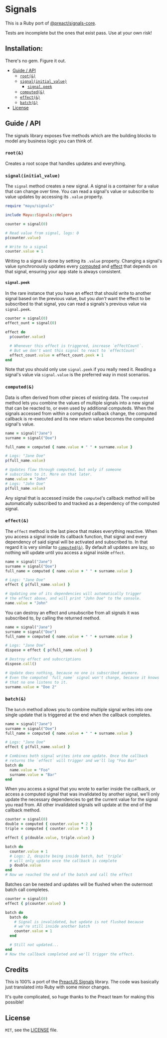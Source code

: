 # Signals

This is a Ruby port of [@preact/signals-core](https://github.com/preactjs/signals).

Tests are incomplete but the ones that exist pass.
Use at your own risk!

## Installation:

There's no gem. Figure it out.

- [Guide / API](#guide--api)
  - [`root(&)`](#root)
  - [`signal(initial_value)`](#signalinitialvalue)
    - [`signal.peek`](#signalpeek)
  - [`computed(&)`](#computed)
  - [`effect(&)`](#effect)
  - [`batch(&)`](#batch)
- [License](#license)

## Guide / API

The signals library exposes five methods which are the building blocks to model any business logic you can think of.

### `root(&)`

Creates a root scope that handles updates and everything.

### `signal(initial_value)`

The `signal` method creates a new signal. A signal is a container for a value that can change over time. You can read a signal's value or subscribe to value updates by accessing its `.value` property.

```ruby
require "mayu/signals"

include Mayu::Signals::Helpers

counter = signal(0)

# Read value from signal, logs: 0
p(counter.value)

# Write to a signal
counter.value = 1
```

Writing to a signal is done by setting its `.value` property. Changing a signal's value synchronously updates every [computed](#computed) and [effect](#effect) that depends on that signal, ensuring your app state is always consistent.

#### `signal.peek`

In the rare instance that you have an effect that should write to another signal based on the previous value, but you _don't_ want the effect to be subscribed to that signal, you can read a signals's previous value via `signal.peek`.

```ruby
counter = signal(0)
effect_ount = signal(0)

effect do
  p(counter.value)

  # Whenever this effect is triggered, increase `effectCount`.
  # But we don't want this signal to react to `effectCount`
  effect_count.value = effect_count.peek + 1
end
```

Note that you should only use `signal.peek` if you really need it. Reading a signal's value via `signal.value` is the preferred way in most scenarios.

### `computed(&)`

Data is often derived from other pieces of existing data. The `computed` method lets you combine the values of multiple signals into a new signal that can be reacted to, or even used by additional computeds. When the signals accessed from within a computed callback change, the computed callback is re-executed and its new return value becomes the computed signal's value.

```ruby
name = signal("Jane")
surname = signal("Doe")

full_name = computed { name.value + " " + surname.value }

# Logs: "Jane Doe"
p(full_name.value)

# Updates flow through computed, but only if someone
# subscribes to it. More on that later.
name.value = "John"
# Logs: "John Doe"
p(full_name.value)
```

Any signal that is accessed inside the `computed`'s callback method will be automatically subscribed to and tracked as a dependency of the computed signal.

### `effect(&)`

The `effect` method is the last piece that makes everything reactive. When you access a signal inside its callback function, that signal and every dependency of said signal will be activated and subscribed to. In that regard it is very similar to [`computed(&)`](#computed). By default all updates are lazy, so nothing will update until you access a signal inside `effect`.

```ruby
name = signal("Jane")
surname = signal("Doe")
full_name = computed { name.value + " " + surname.value }

# Logs: "Jane Doe"
effect { p(full_name.value) }

# Updating one of its dependencies will automatically trigger
# the effect above, and will print "John Doe" to the console.
name.value = "John"
```

You can destroy an effect and unsubscribe from all signals it was subscribed to, by calling the returned method.

```ruby
name = signal("Jane")
surname = signal("Doe")
full_name = computed { name.value + " " + surname.value }

# Logs: "Jane Doe"
dispose = effect { p(full_name.value) }

# Destroy effect and subscriptions
dispose.call()

# Update does nothing, because no one is subscribed anymore.
# Even the computed `full_name` signal won't change, because it knows
# that no one listens to it.
surname.value = "Doe 2"
```

### `batch(&)`

The `batch` method allows you to combine multiple signal writes into one single update that is triggered at the end when the callback completes.

```ruby
name = signal("Jane")
surname = signal("Doe")
full_name = computed { name.value + " " + surname.value }

# Logs: "Jane Doe"
effect { p(full_name.value) }

# Combines both signal writes into one update. Once the callback
# returns the `effect` will trigger and we'll log "Foo Bar"
batch do
  name.value = "Foo"
  surname.value = "Bar"
end
```

When you access a signal that you wrote to earlier inside the callback, or access a computed signal that was invalidated by another signal, we'll only update the necessary dependencies to get the current value for the signal you read from. All other invalidated signals will update at the end of the callback method.

```ruby
counter = signal(0)
double = computed { counter.value * 2 }
triple = computed { counter.value * 3 }

effect { p(double.value, triple.value) }

batch do
  counter.value = 1
  # Logs: 2, despite being inside batch, but `triple`
  # will only update once the callback is complete
  p double.value
end
# Now we reached the end of the batch and call the effect
```

Batches can be nested and updates will be flushed when the outermost batch call completes.

```ruby
counter = signal(0)
effect { p(counter.value) }

batch do
  batch do
    # Signal is invalidated, but update is not flushed because
    # we're still inside another batch
    counter.value = 1
  end

  # Still not updated...
end
# Now the callback completed and we'll trigger the effect.
```

## Credits

This is 100% a port of the [PreactJS Signals](https://github.com/preactjs/signals) library.
The code was basically just translated into Ruby with some minor changes.

It's quite complicated, so huge thanks to the Preact team for making this possible!

## License

`MIT`, see the [LICENSE](./LICENSE) file.
